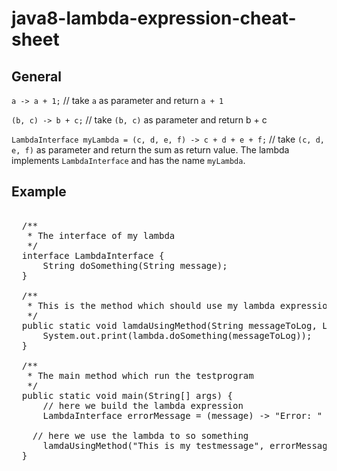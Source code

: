 java8-lambda-expression-cheat-sheet
===================================
General
-------
`a -> a + 1;` // take `a` as parameter and return `a + 1`

`(b, c) -> b + c;` // take `(b, c)` as parameter and return b + c

`LambdaInterface myLambda = (c, d, e, f) -> c + d + e + f;` // take `(c, d, e, f)` as parameter and return the sum as return value. The lambda implements `LambdaInterface` and has the name `myLambda`.

Example
-------
<pre>    
  /**
   * The interface of my lambda
   */
  interface LambdaInterface {
	  String doSomething(String message);
  }
  
  /**
   * This is the method which should use my lambda expression
   */
  public static void lamdaUsingMethod(String messageToLog, LambdaInterface lambda) {
	  System.out.print(lambda.doSomething(messageToLog));
  }
  
  /**
   * The main method which run the testprogram
   */
  public static void main(String[] args) {
	  // here we build the lambda expression
	  LambdaInterface errorMessage = (message) -> "Error: " + message;
    
    // here we use the lambda to so something
	  lamdaUsingMethod("This is my testmessage", errorMessage);
  }
</pre>
